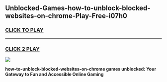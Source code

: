 
## Unblocked-Games-how-to-unblock-blocked-websites-on-chrome-Play-Free-i07h0
<h3>
<a href="https://premium76.site?title=how-to-unblock-blocked-websites-on-chrome&ref=18A1">CLICK TO PLAY</a></h3>
<hr>

<h3>
<a href="https://premium76.site?title=how-to-unblock-blocked-websites-on-chrome&ref=18A1">CLICK 2 PLAY</a>
  
</h3>

<a href="https://premium76.site?title=how-to-unblock-blocked-websites-on-chrome&ref=18A1"><img src="https://clearcache.store/games.png"></a>


**how-to-unblock-blocked-websites-on-chrome games unblocked: Your Gateway to Fun and Accessible Online Gaming**
